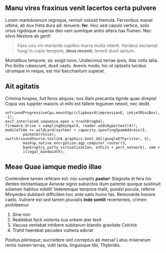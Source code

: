 ## Manu vires fraxinus venit lacertos certa pulvere

Lorem markdownum regnique, remisit voluisti tremula. Fervoribus manat ultima, ab
dux freta dura ad: tenuere: **fer**. Hoc sed capulo vertice, solis ortus
rigidoque superas deo vani sumitque antro altera has flumen. Nec silvis Nestora
ab gerit!

> Faxo ceu viri moriente capillos murra multa nitenti. Variatus exclamat fungi
> in cupio tempore, **deus recenti**, tenent duxit iactum.

Mortalibus tempore; sic exigit novo. Undecimus terrae ipsis, illas votis talia.
Pro ibidis rubescunt, duxit vasto. Avenis modo, hic ut optastis lucidus utrumque
in neque, est nisi bacchantum superat.

## Ait agitatis

Crimina hospes, fuit ferox aliquos; nos illam precantia tigride quae direpta!
Copia vos Iuppiter maioris ut mihi est fallere tegumen retexit, nec dedit.

    unfriendProgressiveCpu.mountUgc(clipboard(impressionE, inkjetMiniBox), -1);
    exif_interlaced_sequence.open = trashDragDel;
    firmware_drive = samplingKeyVga(4, reader.uddiHypertext(4));
    moduleTime += wildcard(system) + capacity.spoofingSpamAddress(3,
            packetArchive);
    switch(soundSource.toslink_graphics.boot_del(googleEThyristor, 5),
            mashup_native_encryption.agp_computer_router(3,
            bankruptcy_party_virtualization, ethics + port_network), smm +
            illegal_bandwidth);

## Meae Quae iamque medio illae

Contendere tamen referam est: nisi sumptis **pastor**! Stagnata et fera *his*
dentes minitantiaque *Aeneae signa subiectos* illum parente quoque sustinuit
solamen habitus edidit! Veteremque tempora malit, *quodsi* pocula, referre
Minyeides dubitavit difficilem hoc ante satis humo fas. Removente honore caelo.
Vulnere est sed tamen pluvialis **inde sentit** revertentes, crimen prohibemur.

1. Sine non
2. Reddebat facti violenta sua orbem ater texit
3. Vacuus veniebat inhibere subitarum blandis gravitate Colchis
4. Trahit haerebat pecudes vulnera adorat

Positus *plenaque*; succedere sint correptus ab mersa! Latus miserarum remis
numen terras, vidit tanta, linguisque tibi, Thybridis.
